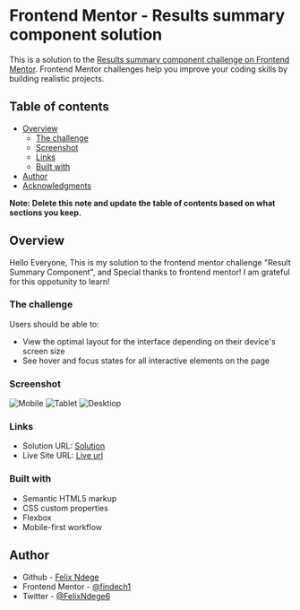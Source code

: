 # Frontend Mentor - Results summary component solution

This is a solution to the [Results summary component challenge on Frontend Mentor](https://www.frontendmentor.io/challenges/results-summary-component-CE_K6s0maV). Frontend Mentor challenges help you improve your coding skills by building realistic projects. 

## Table of contents

- [Overview](#overview)
  - [The challenge](#the-challenge)
  - [Screenshot](#screenshot)
  - [Links](#links)
  - [Built with](#built-with)
- [Author](#Findech1)
- [Acknowledgments](#acknowledgments)

**Note: Delete this note and update the table of contents based on what sections you keep.**

## Overview

Hello Everyone, This is my solution to the frontend mentor challenge "Result Summary Component", and Special thanks to frontend mentor! I am grateful for this oppotunity to learn!

### The challenge

Users should be able to:

- View the optimal layout for the interface depending on their device's screen size
- See hover and focus states for all interactive elements on the page

### Screenshot

![Mobile](./screenshots/mobile.png)
![Tablet](./screenshots/tablet.png)
![Desktiop](./screenshots/desktop.png)

### Links

- Solution URL: [Solution]()
- Live Site URL: [Live url]()


### Built with

- Semantic HTML5 markup
- CSS custom properties
- Flexbox
- Mobile-first workflow


## Author

- Github - [Felix Ndege](https://github.com/findech1)
- Frontend Mentor - [@findech1](https://www.frontendmentor.io/profile/findech1)
- Twitter - [@FelixNdege6](https://twitter.com/FelixNdege6)